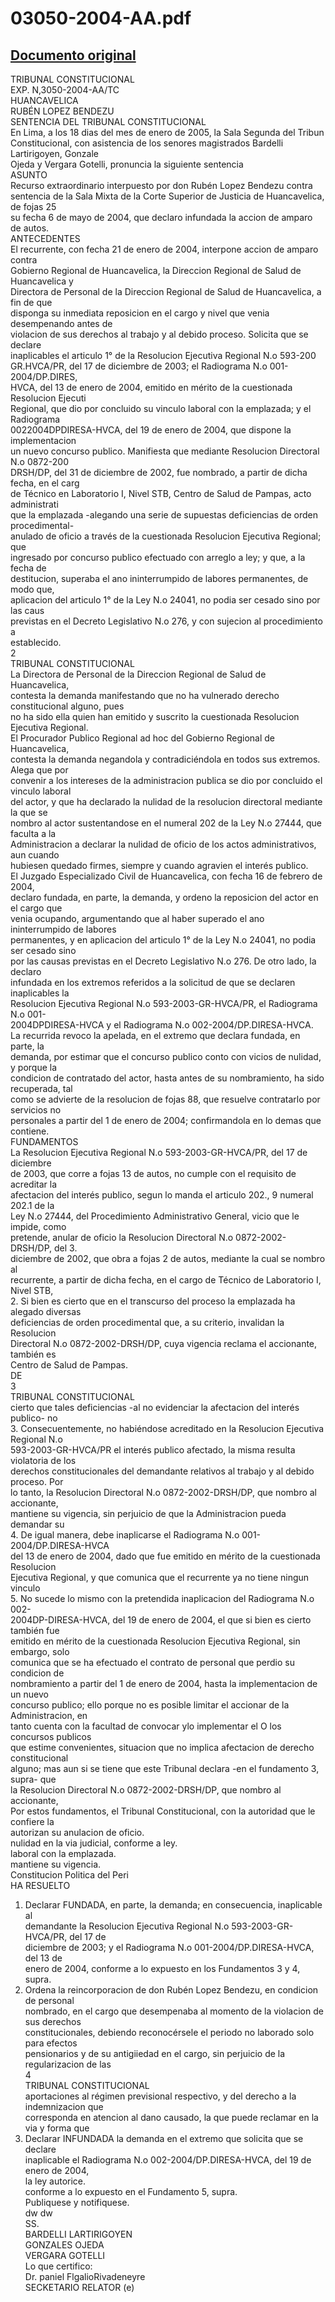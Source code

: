 
03050-2004-AA.pdf
=================
  
[Documento original](https://tc.gob.pe/jurisprudencia/2005/03050-2004-AA.pdf)  
---  
TRIBUNAL CONSTITUCIONAL  
EXP. N,3050-2004-AA/TC  
HUANCAVELICA  
RUBÉN LOPEZ BENDEZU  
SENTENCIA DEL TRIBUNAL CONSTITUCIONAL  
En Lima, a los 18 dias del mes de enero de 2005, la Sala Segunda del Tribun  
Constitucional, con asistencia de los senores magistrados Bardelli Lartirigoyen, Gonzale  
Ojeda y Vergara Gotelli, pronuncia la siguiente sentencia  
ASUNTO  
Recurso extraordinario interpuesto por don Rubén Lopez Bendezu contra  
sentencia de la Sala Mixta de la Corte Superior de Justicia de Huancavelica, de fojas 25  
su fecha 6 de mayo de 2004, que declaro infundada la accion de amparo de autos.  
ANTECEDENTES  
El recurrente, con fecha 21 de enero de 2004, interpone accion de amparo contra  
Gobierno Regional de Huancavelica, la Direccion Regional de Salud de Huancavelica y  
Directora de Personal de la Direccion Regional de Salud de Huancavelica, a fin de que  
disponga su inmediata reposicion en el cargo y nivel que venia desempenando antes de  
violacion de sus derechos al trabajo y al debido proceso. Solicita que se declare  
inaplicables el articulo 1° de la Resolucion Ejecutiva Regional N.o 593-200  
GR.HVCA/PR, del 17 de diciembre de 2003; el Radiograma N.o 001-2004/DP.DIRES,  
HVCA, del 13 de enero de 2004, emitido en mérito de la cuestionada Resolucion Ejecuti  
Regional, que dio por concluido su vinculo laboral con la emplazada; y el Radiograma  
0022004DPDIRESA-HVCA, del 19 de enero de 2004, que dispone la implementacion  
un nuevo concurso publico. Manifiesta que mediante Resolucion Directoral N.o 0872-200  
DRSH/DP, del 31 de diciembre de 2002, fue nombrado, a partir de dicha fecha, en el carg  
de Técnico en Laboratorio I, Nivel STB, Centro de Salud de Pampas, acto administrati  
que la emplazada -alegando una serie de supuestas deficiencias de orden procedimental-  
anulado de oficio a través de la cuestionada Resolucion Ejecutiva Regional; que  
ingresado por concurso publico efectuado con arreglo a ley; y que, a la fecha de  
destitucion, superaba el ano ininterrumpido de labores permanentes, de modo que,  
aplicacion del articulo 1° de la Ley N.o 24041, no podia ser cesado sino por las caus  
previstas en el Decreto Legislativo N.o 276, y con sujecion al procedimiento a  
establecido.  
2  
TRIBUNAL CONSTITUCIONAL  
La Directora de Personal de la Direccion Regional de Salud de Huancavelica,  
contesta la demanda manifestando que no ha vulnerado derecho constitucional alguno, pues  
no ha sido ella quien han emitido y suscrito la cuestionada Resolucion Ejecutiva Regional.  
El Procurador Publico Regional ad hoc del Gobierno Regional de Huancavelica,  
contesta la demanda negandola y contradiciéndola en todos sus extremos. Alega que por  
convenir a los intereses de la administracion publica se dio por concluido el vinculo laboral  
del actor, y que ha declarado la nulidad de la resolucion directoral mediante la que se  
nombro al actor sustentandose en el numeral 202 de la Ley N.o 27444, que faculta a la  
Administracion a declarar la nulidad de oficio de los actos administrativos, aun cuando  
hubiesen quedado firmes, siempre y cuando agravien el interés publico.  
El Juzgado Especializado Civil de Huancavelica, con fecha 16 de febrero de 2004,  
declaro fundada, en parte, la demanda, y ordeno la reposicion del actor en el cargo que  
venia ocupando, argumentando que al haber superado el ano ininterrumpido de labores  
permanentes, y en aplicacion del articulo 1° de la Ley N.o 24041, no podia ser cesado sino  
por las causas previstas en el Decreto Legislativo N.o 276. De otro lado, la declaro  
infundada en los extremos referidos a la solicitud de que se declaren inaplicables la  
Resolucion Ejecutiva Regional N.o 593-2003-GR-HVCA/PR, el Radiograma N.o 001-  
2004DPDIRESA-HVCA y el Radiograma N.o 002-2004/DP.DIRESA-HVCA.  
La recurrida revoco la apelada, en el extremo que declara fundada, en parte, la  
demanda, por estimar que el concurso publico conto con vicios de nulidad, y porque la  
condicion de contratado del actor, hasta antes de su nombramiento, ha sido recuperada, tal  
como se advierte de la resolucion de fojas 88, que resuelve contratarlo por servicios no  
personales a partir del 1 de enero de 2004; confirmandola en lo demas que contiene.  
FUNDAMENTOS  
La Resolucion Ejecutiva Regional N.o 593-2003-GR-HVCA/PR, del 17 de diciembre  
de 2003, que corre a fojas 13 de autos, no cumple con el requisito de acreditar la  
afectacion del interés publico, segun lo manda el articulo 202., 9 numeral 202.1 de la  
Ley N.o 27444, del Procedimiento Administrativo General, vicio que le impide, como  
pretende, anular de oficio la Resolucion Directoral N.o 0872-2002-DRSH/DP, del 3.  
diciembre de 2002, que obra a fojas 2 de autos, mediante la cual se nombro al  
recurrente, a partir de dicha fecha, en el cargo de Técnico de Laboratorio I, Nivel STB,  
2. Si bien es cierto que en el transcurso del proceso la emplazada ha alegado diversas  
deficiencias de orden procedimental que, a su criterio, invalidan la Resolucion  
Directoral N.o 0872-2002-DRSH/DP, cuya vigencia reclama el accionante, también es  
Centro de Salud de Pampas.  
DE  
3  
TRIBUNAL CONSTITUCIONAL  
cierto que tales deficiencias -al no evidenciar la afectacion del interés publico- no  
3. Consecuentemente, no habiéndose acreditado en la Resolucion Ejecutiva Regional N.o  
593-2003-GR-HVCA/PR el interés publico afectado, la misma resulta violatoria de los  
derechos constitucionales del demandante relativos al trabajo y al debido proceso. Por  
lo tanto, la Resolucion Directoral N.o 0872-2002-DRSH/DP, que nombro al accionante,  
mantiene su vigencia, sin perjuicio de que la Administracion pueda demandar su  
4. De igual manera, debe inaplicarse el Radiograma N.o 001-2004/DP.DIRESA-HVCA  
del 13 de enero de 2004, dado que fue emitido en mérito de la cuestionada Resolucion  
Ejecutiva Regional, y que comunica que el recurrente ya no tiene ningun vinculo  
5. No sucede lo mismo con la pretendida inaplicacion del Radiograma N.o 002-  
2004DP-DIRESA-HVCA, del 19 de enero de 2004, el que si bien es cierto también fue  
emitido en mérito de la cuestionada Resolucion Ejecutiva Regional, sin embargo, solo  
comunica que se ha efectuado el contrato de personal que perdio su condicion de  
nombramiento a partir del 1 de enero de 2004, hasta la implementacion de un nuevo  
concurso publico; ello porque no es posible limitar el accionar de la Administracion, en  
tanto cuenta con la facultad de convocar ylo implementar el O los concursos publicos  
que estime convenientes, situacion que no implica afectacion de derecho constitucional  
alguno; mas aun si se tiene que este Tribunal declara -en el fundamento 3, supra- que  
la Resolucion Directoral N.o 0872-2002-DRSH/DP, que nombro al accionante,  
Por estos fundamentos, el Tribunal Constitucional, con la autoridad que le confiere la  
autorizan su anulacion de oficio.  
nulidad en la via judicial, conforme a ley.  
laboral con la emplazada.  
mantiene su vigencia.  
Constitucion Politica del Peri  
HA RESUELTO  
1. Declarar FUNDADA, en parte, la demanda; en consecuencia, inaplicable al  
demandante la Resolucion Ejecutiva Regional N.o 593-2003-GR-HVCA/PR, del 17 de  
diciembre de 2003; y el Radiograma N.o 001-2004/DP.DIRESA-HVCA, del 13 de  
enero de 2004, conforme a lo expuesto en los Fundamentos 3 y 4, supra.  
2. Ordena la reincorporacion de don Rubén Lopez Bendezu, en condicion de personal  
nombrado, en el cargo que desempenaba al momento de la violacion de sus derechos  
constitucionales, debiendo reconocérsele el periodo no laborado solo para efectos  
pensionarios y de su antigiiedad en el cargo, sin perjuicio de la regularizacion de las  
4  
TRIBUNAL CONSTITUCIONAL  
aportaciones al régimen previsional respectivo, y del derecho a la indemnizacion que  
corresponda en atencion al dano causado, la que puede reclamar en la via y forma que  
3. Declarar INFUNDADA la demanda en el extremo que solicita que se declare  
inaplicable el Radiograma N.o 002-2004/DP.DIRESA-HVCA, del 19 de enero de 2004,  
la ley autorice.  
conforme a lo expuesto en el Fundamento 5, supra.  
Publiquese y notifiquese.  
dw dw  
SS.  
BARDELLI LARTIRIGOYEN  
GONZALES OJEDA  
VERGARA GOTELLI  
Lo que certifico:  
Dr. paniel FlgalioRivadeneyre  
SECKETARIO RELATOR (e)